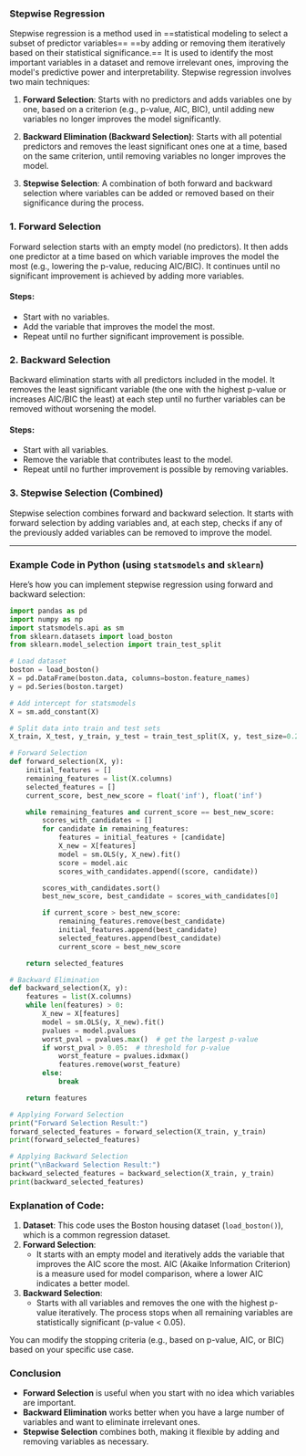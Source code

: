 
### Stepwise Regression

Stepwise regression is a method used in ==statistical modeling to select a subset of predictor variables== ==by adding or removing them iteratively based on their statistical significance.== It is used to identify the most important variables in a dataset and remove irrelevant ones, improving the model's predictive power and interpretability. Stepwise regression involves two main techniques:

1. **Forward Selection**: Starts with no predictors and adds variables one by one, based on a criterion (e.g., p-value, AIC, BIC), until adding new variables no longer improves the model significantly.
   
2. **Backward Elimination (Backward Selection)**: Starts with all potential predictors and removes the least significant ones one at a time, based on the same criterion, until removing variables no longer improves the model.

3. **Stepwise Selection**: A combination of both forward and backward selection where variables can be added or removed based on their significance during the process.

### 1. **Forward Selection**

Forward selection starts with an empty model (no predictors). It then adds one predictor at a time based on which variable improves the model the most (e.g., lowering the p-value, reducing AIC/BIC). It continues until no significant improvement is achieved by adding more variables.

#### Steps:
- Start with no variables.
- Add the variable that improves the model the most.
- Repeat until no further significant improvement is possible.

### 2. **Backward Selection**

Backward elimination starts with all predictors included in the model. It removes the least significant variable (the one with the highest p-value or increases AIC/BIC the least) at each step until no further variables can be removed without worsening the model.

#### Steps:
- Start with all variables.
- Remove the variable that contributes least to the model.
- Repeat until no further improvement is possible by removing variables.

### 3. **Stepwise Selection (Combined)**

Stepwise selection combines forward and backward selection. It starts with forward selection by adding variables and, at each step, checks if any of the previously added variables can be removed to improve the model.

---

### Example Code in Python (using `statsmodels` and `sklearn`)

Here’s how you can implement stepwise regression using forward and backward selection:

```python
import pandas as pd
import numpy as np
import statsmodels.api as sm
from sklearn.datasets import load_boston
from sklearn.model_selection import train_test_split

# Load dataset
boston = load_boston()
X = pd.DataFrame(boston.data, columns=boston.feature_names)
y = pd.Series(boston.target)

# Add intercept for statsmodels
X = sm.add_constant(X)

# Split data into train and test sets
X_train, X_test, y_train, y_test = train_test_split(X, y, test_size=0.2, random_state=42)

# Forward Selection
def forward_selection(X, y):
    initial_features = []
    remaining_features = list(X.columns)
    selected_features = []
    current_score, best_new_score = float('inf'), float('inf')

    while remaining_features and current_score == best_new_score:
        scores_with_candidates = []
        for candidate in remaining_features:
            features = initial_features + [candidate]
            X_new = X[features]
            model = sm.OLS(y, X_new).fit()
            score = model.aic
            scores_with_candidates.append((score, candidate))

        scores_with_candidates.sort()
        best_new_score, best_candidate = scores_with_candidates[0]

        if current_score > best_new_score:
            remaining_features.remove(best_candidate)
            initial_features.append(best_candidate)
            selected_features.append(best_candidate)
            current_score = best_new_score

    return selected_features

# Backward Elimination
def backward_selection(X, y):
    features = list(X.columns)
    while len(features) > 0:
        X_new = X[features]
        model = sm.OLS(y, X_new).fit()
        pvalues = model.pvalues
        worst_pval = pvalues.max()  # get the largest p-value
        if worst_pval > 0.05:  # threshold for p-value
            worst_feature = pvalues.idxmax()
            features.remove(worst_feature)
        else:
            break

    return features

# Applying Forward Selection
print("Forward Selection Result:")
forward_selected_features = forward_selection(X_train, y_train)
print(forward_selected_features)

# Applying Backward Selection
print("\nBackward Selection Result:")
backward_selected_features = backward_selection(X_train, y_train)
print(backward_selected_features)
```

### Explanation of Code:

1. **Dataset**: This code uses the Boston housing dataset (`load_boston()`), which is a common regression dataset.
2. **Forward Selection**:
   - It starts with an empty model and iteratively adds the variable that improves the AIC score the most. AIC (Akaike Information Criterion) is a measure used for model comparison, where a lower AIC indicates a better model.
3. **Backward Selection**:
   - Starts with all variables and removes the one with the highest p-value iteratively. The process stops when all remaining variables are statistically significant (p-value < 0.05).

You can modify the stopping criteria (e.g., based on p-value, AIC, or BIC) based on your specific use case.

### Conclusion

- **Forward Selection** is useful when you start with no idea which variables are important.
- **Backward Elimination** works better when you have a large number of variables and want to eliminate irrelevant ones.
- **Stepwise Selection** combines both, making it flexible by adding and removing variables as necessary.